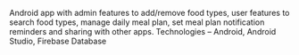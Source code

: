 Android app with admin features to add/remove food types, user features to search food types, manage daily meal plan, set meal plan notification reminders and sharing with other apps. Technologies – Android, Android Studio, Firebase Database
